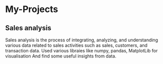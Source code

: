 # My-Projects
## Sales analysis

 Sales analysis is the process of integrating, analyzing, and understanding various data related to sales activities such as sales, customers, and transaction data.
Used various libraies like numpy, pandas, MatplotLib for visualisation
And find some useful insights from data.
